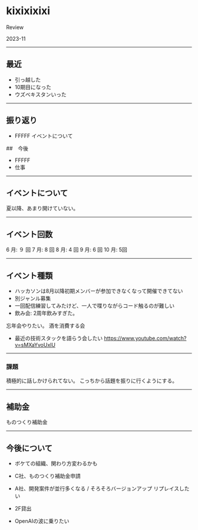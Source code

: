 # kixixixixi

Review

2023-11

---

## 最近

- 引っ越した
- 10期目になった
- ウズベキスタンいった

---

## 振り返り

- FFFFF イベントについて

##　今後

- FFFFF
- 仕事

---

## イベントについて

夏以降、あまり開けていない。

---

## イベント回数

6 月: ９ 回
7 月: 8 回
8 月: 4 回
9 月: 6 回
10 月: 5回

---

## イベント種類

- ハッカソンは8月以降初期メンバーが参加できなくなって開催できてない
- 別ジャンル募集
- 一回配信練習してみたけど、一人で喋りながらコード触るのが難しい
- 飲み会: 2周年飲みすぎた。

忘年会やりたい。
酒を消費する会

- 最近の技術スタックを語らう会したい
https://www.youtube.com/watch?v=sMXaYvoUxlU

---

### 課題

積極的に話しかけられてない。
こっちから話題を振りに行くようにする。

---

## 補助金

ものつくり補助金

---

## 今後について

- ボケての組織、関わり方変わるかも
- C社、ものつくり補助金申請
- A社、開発案件が並行多くなる / そろそろバージョンアップ リプレイスしたい

- 2F貸出

- OpenAIの波に乗りたい
